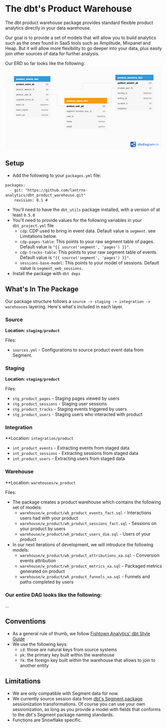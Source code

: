 # The dbt's Product Warehouse
The dbt product warehouse package provides standard flexible product analytics directly in your data warehouse.

Our goal is to provide a set of models that will allow you to build analytics such as the ones found in SaaS tools such as Amplitude, Mixpanel and Heap. But it will allow more flexibility to go deeper into your data, plus easily join other sources of data for further analysis.

Our ERD so far looks like the following:
![dbt Product Warehouse ERD](dbt_product_warehouse.png)


## Setup
- Add the following to your `packages.yml` file:
```
packages:
  - git: "https://github.com/lantrns-analytics/dbt_product_warehouse.git"
    revision: 0.1 #
```
- You'll need to have the `dbt_utils` package installed, with a version of at least `0.5.0`
- You'll need to provide values for the following variables in your `dbt_project.yml` file
  - `cdp`: CDP used to bring in event data. Default value is `segment`. see Limitations below.
  - `cdp-pages-table`: This points to your raw segment table of pages. Default value is `"{{ source('segment', 'pages') }}"`.
  - `cdp-tracks-table`: This points to your raw segment table of events. Default value is `"{{ source('segment', 'pages') }}"`.
  - `sessions-base-model`: This points to your model of sessions. Default value is `segment_web_sessions`.
- Install the package with `dbt deps`


## What's In The Package
Our package structure follows a `source -> staging -> integration -> warehouses` layering.
Here's what's included in each layer.

### Source
**Location: `staging/product`**

Files:
- `sources.yml` - Configurations to source product event data from Segment.

### Staging
**Location: `staging/product`**

Files:
- `stg_product_pages` - Staging pages viewed by users
- `stg_product_sessions` - Staging user sessions
- `stg_product_tracks` - Staging events triggered by users
- `stg_product_users` - Staging users who interacted with product

### Integration
**Location: `integration/product`
- `int_product_events` - Extracting events from staged data
- `int_product_sessions` - Extracting sessions from staged data
- `int_product_users` - Extracting users from staged data


### Warehouse
**Location: `warehouses/w_product`

Files:
- The package creates a product warehouse which contains the following set of models:
  - `warehouse/w_product/wh_product_events_fact.sql` - Interactions users had with your product
  - `warehouse/w_product/wh_product_sessions_fact.sql` - Sessions on your product by users
  - `warehouse/w_product/wh_product_users_dim.sql` - Users of your product
- In our next iterations of development, we will introduce the following models:
  - `warehouse/w_product/wh_product_attributions_xa.sql` - Conversion events attribution
  - `warehouse/w_product/wh_product_metrics_xa.sql` - Packaged metrics generated on product
  - `warehouse/w_product/wh_product_funnels_xa.sql` - Funnels and paths completed by users

### Our entire DAG looks like the following:
...


## Conventions
- As a general rule of thumb, we follow [Fishtown Analytics' dbt Style Guide](https://github.com/fishtown-analytics/corp/blob/master/dbt_coding_conventions.md)
- We use the following keys:
  - `id`: those are natural keys from source systems
  - `pk`: the primary key built within the warehouse
  - `fk`: the foreign key built within the warehouse that allows to join to another entity



## Limitations
- We are only compatible with Segment data for now.
- We currently source session data from [dbt's Segment package](https://github.com/fishtown-analytics/segment)
sessionization transformations. Of course you can use your own sessionization, as long as you provide a model with fields
that conforms to the dbt's Segment package naming standards.
- Functions are Snowflake specific.
